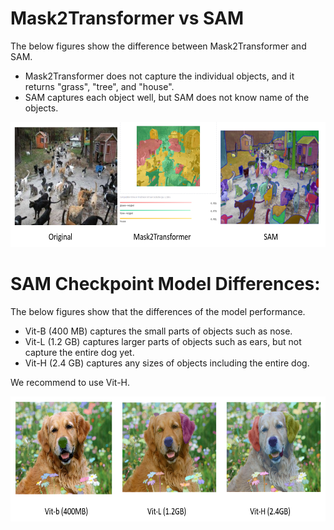 # Mask2Transformer vs SAM

The below figures show the difference between Mask2Transformer and SAM.
- Mask2Transformer does not capture the individual objects, and it returns "grass", "tree", and "house".
- SAM captures each object well, but SAM does not know name of the objects.

<p align="center">
  <img src="readme_images/compare.png" alt="pre-commit" width="600" height="200">
</p>

# SAM Checkpoint Model Differences:
The below figures show that the differences of the model performance.
- Vit-B (400 MB) captures the small parts of objects such as nose.
- Vit-L (1.2 GB) captures larger parts of objects such as ears, but not capture the entire dog yet.
- Vit-H (2.4 GB) captures any sizes of objects including the entire dog.

We recommend to use Vit-H.

<p align="center">
  <img src="readme_images/models.png" alt="pre-commit" width="600" height="200">
</p>

